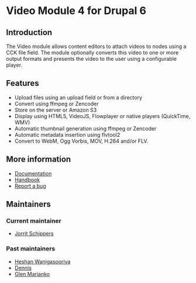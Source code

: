# Video Module 4 for Drupal 6

## Introduction

The Video module allows content editors to attach videos to nodes using
a CCK file field. The module optionally converts this video to one or
more output formats and presents the video to the user using a configurable
player.

## Features

- Upload files using an upload field or from a directory
- Convert using ffmpeg or Zencoder
- Store on the server or Amazon S3
- Display using HTML5, VideoJS, Flowplayer or native players (QuickTime, WMV)
- Automatic thumbnail generation using ffmpeg or Zencoder
- Automatic metadata insertion using flvtool2
- Convert to WebM, Ogg Vorbis, MOV, H.264 and/or FLV.

## More information

- [Documentation](http://video.heidisoft.com/content/welcome-video-module-documentation)
- [Handbook](http://video.heidisoft.com/content/features)
- [Report a bug](http://drupal.org/node/add/project-issue/video)

## Maintainers

### Current maintainer

- [Jorrit Schippers](http://drupal.org/user/161217)

### Past maintainers

 - [Heshan Wanigasooriya](http://drupal.org/user/199102)
 - [Dennis](http://drupal.org/user/384543)
 - [Glen Marianko](http://drupal.org/usr/527446)